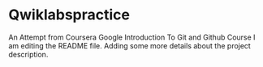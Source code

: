 # Qwiklabspractice
An Attempt from Coursera Google Introduction To Git and Github Course
I am editing the README file. Adding some more details about the project description.
